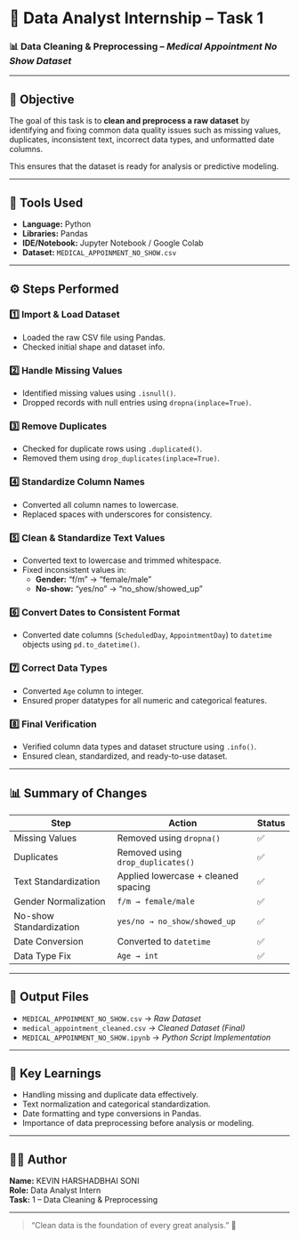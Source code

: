 # 🧹 Data Analyst Internship – Task 1  
### 📊 Data Cleaning & Preprocessing – *Medical Appointment No Show Dataset*

---

## 🎯 Objective
The goal of this task is to **clean and preprocess a raw dataset** by identifying and fixing common data quality issues such as missing values, duplicates, inconsistent text, incorrect data types, and unformatted date columns.

This ensures that the dataset is ready for analysis or predictive modeling.

---

## 🧰 Tools Used
- **Language:** Python  
- **Libraries:** Pandas  
- **IDE/Notebook:** Jupyter Notebook / Google Colab  
- **Dataset:** `MEDICAL_APPOINMENT_NO_SHOW.csv`

---

## ⚙️ Steps Performed

### 1️⃣ Import & Load Dataset
- Loaded the raw CSV file using Pandas.  
- Checked initial shape and dataset info.

### 2️⃣ Handle Missing Values
- Identified missing values using `.isnull()`.  
- Dropped records with null entries using `dropna(inplace=True)`.

### 3️⃣ Remove Duplicates
- Checked for duplicate rows using `.duplicated()`.  
- Removed them using `drop_duplicates(inplace=True)`.

### 4️⃣ Standardize Column Names
- Converted all column names to lowercase.  
- Replaced spaces with underscores for consistency.

### 5️⃣ Clean & Standardize Text Values
- Converted text to lowercase and trimmed whitespace.  
- Fixed inconsistent values in:
  - **Gender:** “f/m” → “female/male”  
  - **No-show:** “yes/no” → “no_show/showed_up”

### 6️⃣ Convert Dates to Consistent Format
- Converted date columns (`ScheduledDay`, `AppointmentDay`) to `datetime` objects using `pd.to_datetime()`.

### 7️⃣ Correct Data Types
- Converted `Age` column to integer.  
- Ensured proper datatypes for all numeric and categorical features.

### 8️⃣ Final Verification
- Verified column data types and dataset structure using `.info()`.  
- Ensured clean, standardized, and ready-to-use dataset.

---

## 📊 Summary of Changes
| Step | Action | Status |
|------|---------|--------|
| Missing Values | Removed using `dropna()` | ✅ |
| Duplicates | Removed using `drop_duplicates()` | ✅ |
| Text Standardization | Applied lowercase + cleaned spacing | ✅ |
| Gender Normalization | `f/m → female/male` | ✅ |
| No-show Standardization | `yes/no → no_show/showed_up` | ✅ |
| Date Conversion | Converted to `datetime` | ✅ |
| Data Type Fix | `Age → int` | ✅ |

---

## 💾 Output Files
- `MEDICAL_APPOINMENT_NO_SHOW.csv` → *Raw Dataset*  
- `medical_appointment_cleaned.csv` → *Cleaned Dataset (Final)*  
- `MEDICAL_APPOINMENT_NO_SHOW.ipynb` → *Python Script Implementation*

---

## 🧩 Key Learnings
- Handling missing and duplicate data effectively.
- Text normalization and categorical standardization.
- Date formatting and type conversions in Pandas.
- Importance of data preprocessing before analysis or modeling.

---

## 👩‍💻 Author
**Name:** KEVIN HARSHADBHAI SONI  
**Role:** Data Analyst Intern  
**Task:** 1 – Data Cleaning & Preprocessing  

---


> “Clean data is the foundation of every great analysis.” 🚀
